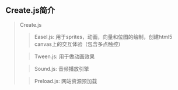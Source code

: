 ## Create.js简介

> Create.js
>
> > Easel.js: 用于sprites，动画，向量和位图的绘制，创建html5 canvas上的交互体验（包含多点触控）
>
> > Tween.js: 用于做动画效果
>
> > Sound.js: 音频播放引擎
>
> > Preload.js: 网站资源预加载
